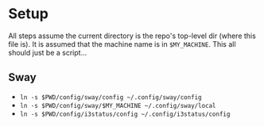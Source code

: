 # Setup

All steps assume the current directory is the repo's top-level dir (where this file is).
It is assumed that the machine name is in `$MY_MACHINE`.
This all should just be a script...

## Sway

- `ln -s $PWD/config/sway/config ~/.config/sway/config`
- `ln -s $PWD/config/sway/$MY_MACHINE ~/.config/sway/local`
- `ln -s $PWD/config/i3status/config ~/.config/i3status/config`
